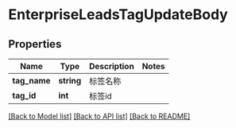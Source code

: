 # EnterpriseLeadsTagUpdateBody

## Properties
Name | Type | Description | Notes
------------ | ------------- | ------------- | -------------
**tag_name** | **string** | 标签名称 | 
**tag_id** | **int** | 标签id | 

[[Back to Model list]](../../README.md#documentation-for-models) [[Back to API list]](../../README.md#documentation-for-api-endpoints) [[Back to README]](../../README.md)

